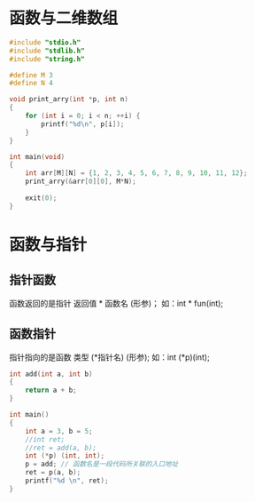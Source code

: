 # 函数与二维数组
```c
#include "stdio.h"
#include "stdlib.h"
#include "string.h"

#define M 3
#define N 4

void print_arry(int *p, int n)
{
    for (int i = 0; i < n; ++i) {
        printf("%d\n", p[i]);
    }
}

int main(void)
{
    int arr[M][N] = {1, 2, 3, 4, 5, 6, 7, 8, 9, 10, 11, 12};
    print_arry(&arr[0][0], M*N);
    
    exit(0);
}
```

# 函数与指针
## 指针函数
函数返回的是指针
   返回值 * 函数名 (形参)；
   如：int * fun(int);
## 函数指针
指针指向的是函数
   类型 (*指针名) (形参);
如：int (*p)(int);
```c
int add(int a, int b)
{
    return a + b;
}

int main()
{
    int a = 3, b = 5;
    //int ret;
    //ret = add(a, b);
    int (*p) (int, int);
    p = add; // 函数名是一段代码所关联的入口地址
    ret = p(a, b);
    printf("%d \n", ret);
}
```
